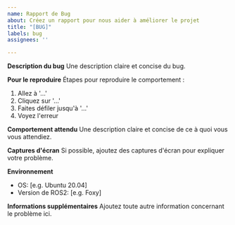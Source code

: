 ```yaml
---
name: Rapport de Bug
about: Créez un rapport pour nous aider à améliorer le projet
title: "[BUG]"
labels: bug
assignees: ''

---
```


**Description du bug**
Une description claire et concise du bug.

**Pour le reproduire**
Étapes pour reproduire le comportement :

1. Allez à '...'
2. Cliquez sur '...'
3. Faites défiler jusqu'à '...'
4. Voyez l'erreur

**Comportement attendu**
Une description claire et concise de ce à quoi vous vous attendiez.

**Captures d'écran**
Si possible, ajoutez des captures d'écran pour expliquer votre problème.

**Environnement**
- OS: [e.g. Ubuntu 20.04]
- Version de ROS2: [e.g. Foxy]

**Informations supplémentaires**
Ajoutez toute autre information concernant le problème ici.

